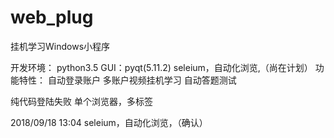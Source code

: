 # web_plug
挂机学习Windows小程序

开发环境：
    python3.5
    GUI：pyqt(5.11.2)
    seleium，自动化浏览,（尚在计划）
功能特性：
    自动登录账户
    多账户视频挂机学习
    自动答题测试


纯代码登陆失败
单个浏览器，多标签

 2018/09/18 13:04 
seleium，自动化浏览，（确认）



